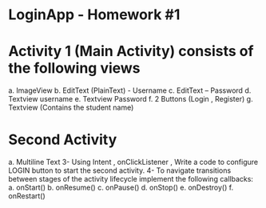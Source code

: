 # LoginApp - Homework #1

# Activity 1 (Main Activity) consists of the following views
a. ImageView
b. EditText (PlainText) - Username
c. EditText – Password
d. Textview username
e. Textview Password
f. 2 Buttons (Login , Register)
g. Textview (Contains the student name)


# Second Activity
a. Multiline Text
3- Using Intent , onClickListener , Write a code to configure
LOGIN button to start the second activity.
4- To navigate transitions between stages of the activity lifecycle
implement the following callbacks:
a. onStart()
b. onResume()
c. onPause()
d. onStop()
e. onDestroy()
f. onRestart()
